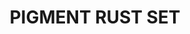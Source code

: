 ---
title: "PIGMENT RUST SET "
price: "1450" 
desc: "Set efekata"
img_path: "/assets/img/A.MIG-7400.jpg"
brand: AMMO
available: true
special_offer: false
new: false
soon: false
cat: "Weathering"
subcat: "wet-setovi"
subsubcat: "wet-setovi"
sifra: "A.MIG-7400"
---